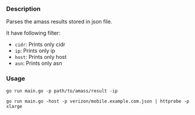 ### Description

Parses the amass results stored in json file.

It have following filter:
+ `cidr`: Prints only cidr
+ `ip`: Prints only ip
+ `host`: Prints only host
+ `asn`: Prints only asn

### Usage

``go run main.go -p path/to/amass/result -ip``

``go run main.go -host -p verizon/mobile.example.com.json | httprobe -p xlarge``